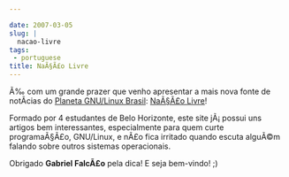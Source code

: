 ```yaml
---

date: 2007-03-05
slug: |
  nacao-livre
tags:
 - portuguese
title: NaÃ§Ã£o Livre
---
```


Ã‰ com um grande prazer que venho apresentar a mais nova fonte de
notÃ­cias do [Planeta GNU/Linux
Brasil](http://planeta.gnulinuxbrasil.org/): [NaÃ§Ã£o
Livre](http://nacaolivre.org/)!

Formado por 4 estudantes de Belo Horizonte, este site jÃ¡ possui uns
artigos bem interessantes, especialmente para quem curte programaÃ§Ã£o,
GNU/Linux, e nÃ£o fica irritado quando escuta alguÃ©m falando sobre
outros sistemas operacionais.

Obrigado **Gabriel FalcÃ£o** pela dica! E seja bem-vindo! ;)
